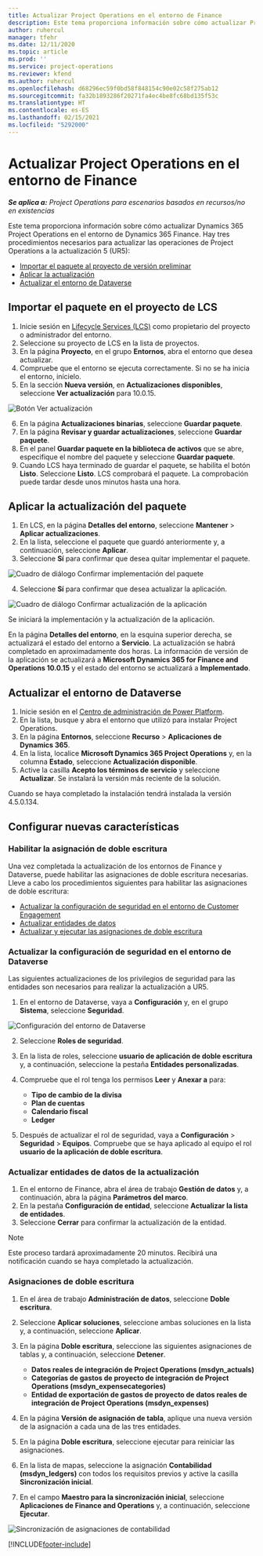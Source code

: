 ```yaml
---
title: Actualizar Project Operations en el entorno de Finance
description: Este tema proporciona información sobre cómo actualizar Project Operations en el entorno de Dynamics 365 Finance.
author: ruhercul
manager: tfehr
ms.date: 12/11/2020
ms.topic: article
ms.prod: ''
ms.service: project-operations
ms.reviewer: kfend
ms.author: ruhercul
ms.openlocfilehash: d68296ec59f0bd58f848154c90e02c58f275ab12
ms.sourcegitcommit: fa32b1893286f20271fa4ec4be8fc68bd135f53c
ms.translationtype: HT
ms.contentlocale: es-ES
ms.lasthandoff: 02/15/2021
ms.locfileid: "5292000"
---
```

# <a name="update-project-operations-in-your-finance-environment"></a>Actualizar Project Operations en el entorno de Finance

_**Se aplica a:** Project Operations para escenarios basados en recursos/no en existencias_


Este tema proporciona información sobre cómo actualizar Dynamics 365 Project Operations en el entorno de Dynamics 365 Finance. Hay tres procedimientos necesarios para actualizar las operaciones de Project Operations a la actualización 5 (UR5):

- [Importar el paquete al proyecto de versión preliminar](#import)
- [Aplicar la actualización](#apply)
- [Actualizar el entorno de Dataverse](#update)

## <a name="import-the-package-into-your-lcs-project"></a><a name="import"></a>Importar el paquete en el proyecto de LCS

1. Inicie sesión en [Lifecycle Services (LCS)](https://lcs.dynamics.com/) como propietario del proyecto o administrador del entorno.
2. Seleccione su proyecto de LCS en la lista de proyectos.
3. En la página **Proyecto**, en el grupo **Entornos**, abra el entorno que desea actualizar.
4. Compruebe que el entorno se ejecuta correctamente. Si no se ha inicia el entorno, inícielo.
5. En la sección **Nueva versión**, en **Actualizaciones disponibles**, seleccione **Ver actualización** para 10.0.15.

![Botón Ver actualización](media/view-update.png)

6. En la página **Actualizaciones binarias**, seleccione **Guardar paquete**.
7. En la página **Revisar y guardar actualizaciones**, seleccione **Guardar paquete**.
8. En el panel **Guardar paquete en la biblioteca de activos** que se abre, especifique el nombre del paquete y seleccione **Guardar paquete**.
9. Cuando LCS haya terminado de guardar el paquete, se habilita el botón **Listo**. Seleccione **Listo**. LCS comprobará el paquete. La comprobación puede tardar desde unos minutos hasta una hora.


## <a name="apply-the-package-update"></a><a name="apply"></a>Aplicar la actualización del paquete

1. En LCS, en la página **Detalles del entorno**, seleccione **Mantener** > **Aplicar actualizaciones**.
2. En la lista, seleccione el paquete que guardó anteriormente y, a continuación, seleccione **Aplicar**.
3. Seleccione **Sí** para confirmar que desea quitar implementar el paquete.

![Cuadro de diálogo Confirmar implementación del paquete](media/confirm-package-deployment.png)

4. Seleccione **Sí** para confirmar que desea actualizar la aplicación.

![Cuadro de diálogo Confirmar actualización de la aplicación](media/confirm-application-update.png)

Se iniciará la implementación y la actualización de la aplicación. 

En la página **Detalles del entorno**, en la esquina superior derecha, se actualizará el estado del entorno a **Servicio**. La actualización se habrá completado en aproximadamente dos horas. La información de versión de la aplicación se actualizará a **Microsoft Dynamics 365 for Finance and Operations 10.0.15** y el estado del entorno se actualizará a **Implementado**.


## <a name="update-your-dataverse-environment"></a><a name="update"></a>Actualizar el entorno de Dataverse

1. Inicie sesión en el [Centro de administración de Power Platform](https://admin.powerplatform.com/).
2. En la lista, busque y abra el entorno que utilizó para instalar Project Operations.
3. En la página **Entornos**, seleccione **Recurso** > **Aplicaciones de Dynamics 365**.
4. En la lista, localice **Microsoft Dynamics 365 Project Operations** y, en la columna **Estado**, seleccione **Actualización disponible**.
5. Active la casilla **Acepto los términos de servicio** y seleccione **Actualizar**. Se instalará la versión más reciente de la solución.

Cuando se haya completado la instalación tendrá instalada la versión 4.5.0.134.

## <a name="configure-new-features"></a>Configurar nuevas características

### <a name="enable-dual-write-mapping"></a>Habilitar la asignación de doble escritura

Una vez completada la actualización de los entornos de Finance y Dataverse, puede habilitar las asignaciones de doble escritura necesarias. Lleve a cabo los procedimientos siguientes para habilitar las asignaciones de doble escritura:

- [Actualizar la configuración de seguridad en el entorno de Customer Engagement](#security)
- [Actualizar entidades de datos](#refresh)
- [Actualizar y ejecutar las asignaciones de doble escritura](#run)

### <a name="update-security-settings-on-the-dataverse-environment"></a><a name="security"></a>Actualizar la configuración de seguridad en el entorno de Dataverse

Las siguientes actualizaciones de los privilegios de seguridad para las entidades son necesarios para realizar la actualización a UR5.

1. En el entorno de Dataverse, vaya a **Configuración** y, en el grupo **Sistema**, seleccione **Seguridad**.

![Configuración del entorno de Dataverse](media/Picture21.png)

2. Seleccione **Roles de seguridad**.
3. En la lista de roles, seleccione **usuario de aplicación de doble escritura** y, a continuación, seleccione la pestaña **Entidades personalizadas**. 
4. Compruebe que el rol tenga los permisos **Leer** y **Anexar a** para:

      - **Tipo de cambio de la divisa**
      - **Plan de cuentas** 
      - **Calendario fiscal** 
      - **Ledger**

5. Después de actualizar el rol de seguridad, vaya a **Configuración** > **Seguridad** > **Equipos**. Compruebe que se haya aplicado al equipo el rol **usuario de la aplicación de doble escritura**. 

### <a name="refresh-data-entities-from-the-update"></a><a name="refresh"></a>Actualizar entidades de datos de la actualización

1. En el entorno de Finance, abra el área de trabajo **Gestión de datos** y, a continuación, abra la página **Parámetros del marco**.
2. En la pestaña **Configuración de entidad**, seleccione **Actualizar la lista de entidades**.
3. Seleccione **Cerrar** para confirmar la actualización de la entidad.

 > [!NOTE]
 > Este proceso tardará aproximadamente 20 minutos. Recibirá una notificación cuando se haya completado la actualización.

### <a name="update-dual-write-mappings"></a><a name="run"></a>Asignaciones de doble escritura

1. En el área de trabajo **Administración de datos**, seleccione **Doble escritura**.
2. Seleccione **Aplicar soluciones**, seleccione ambas soluciones en la lista y, a continuación, seleccione **Aplicar**.
3. En la página **Doble escritura**, seleccione las siguientes asignaciones de tablas y, a continuación, seleccione **Detener**.

    - **Datos reales de integración de Project Operations (msdyn_actuals)**
    - **Categorías de gastos de proyecto de integración de Project Operations (msdyn_expensecategories)**
    - **Entidad de exportación de gastos de proyecto de datos reales de integración de Project Operations (msdyn_expenses)**

4. En la página **Versión de asignación de tabla**, aplique una nueva versión de la asignación a cada una de las tres entidades.
5. En la página **Doble escritura**, seleccione ejecutar para reiniciar las asignaciones.
6. En la lista de mapas, seleccione la asignación **Contabilidad (msdyn_ledgers)** con todos los requisitos previos y active la casilla **Sincronización inicial**. 
7. En el campo **Maestro para la sincronización inicial**, seleccione **Aplicaciones de Finance and Operations** y, a continuación, seleccione **Ejecutar**.
 
 ![Sincronización de asignaciones de contabilidad](media/DW6.png)
 


[!INCLUDE[footer-include](../includes/footer-banner.md)]